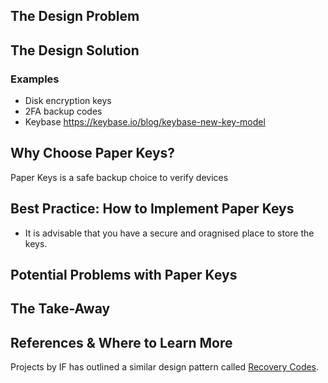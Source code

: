 ## The Design Problem 



## The Design Solution 

### Examples 
- Disk encryption keys
- 2FA backup codes
- Keybase https://keybase.io/blog/keybase-new-key-model

## Why Choose Paper Keys? 
Paper Keys is a safe backup choice to verify devices

## Best Practice: How to Implement Paper Keys
- It is advisable that you have a secure and oragnised place to store the keys. 

## Potential Problems with Paper Keys 

## The Take-Away

## References & Where to Learn More 

Projects by IF has outlined a similar design pattern called [Recovery Codes](https://catalogue.projectsbyif.com/patterns/recovery-codes/).
